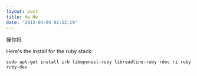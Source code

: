 ```yaml
---
layout: post
title: He He
date: '2013-04-04 02:52:19'
---
```


操你妈


Here's the install for the ruby stack:

	sudo apt-get install irb libopenssl-ruby libreadline-ruby rdoc ri ruby ruby-dev


